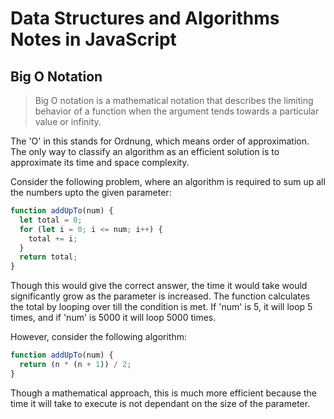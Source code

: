 # Data Structures and Algorithms Notes in JavaScript

## Big O Notation

> Big O notation is a mathematical notation that describes the limiting behavior of a function when the argument tends towards a particular value or infinity.

The 'O' in this stands for Ordnung, which means order of approximation. The only way to classify an algorithm as an efficient solution is to approximate its time and space complexity.

Consider the following problem, where an algorithm is required to sum up all the numbers upto the given parameter:

```js
function addUpTo(num) {
  let total = 0;
  for (let i = 0; i <= num; i++) {
    total += i;
  }
  return total;
}
```

Though this would give the correct answer, the time it would take would significantly grow as the parameter is increased. The function calculates the total by looping over till the condition is met. If 'num' is 5, it will loop 5 times, and if 'num' is 5000 it will loop 5000 times.

However, consider the following algorithm:

```js
function addUpTo(num) {
  return (n * (n + 1)) / 2;
}
```

Though a mathematical approach, this is much more efficient because the time it will take to execute is not dependant on the size of the parameter.
